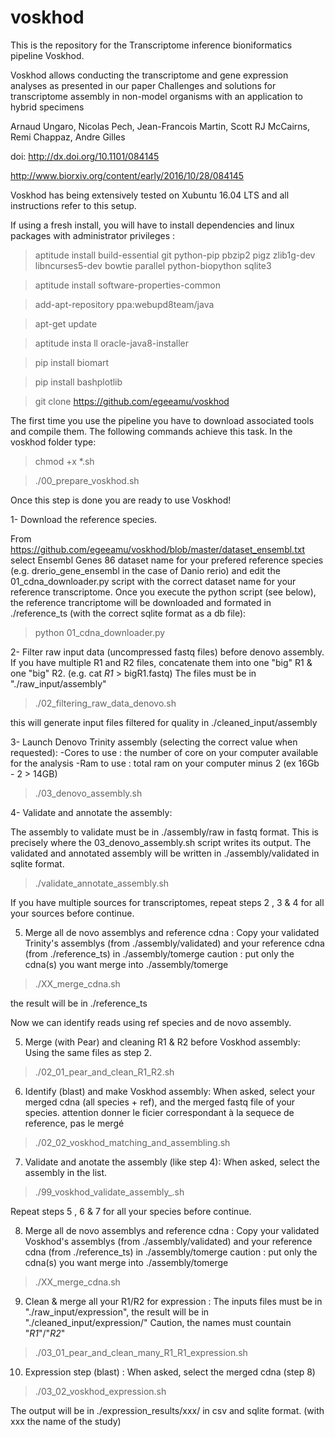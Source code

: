 # voskhod
This is the repository for the Transcriptome inference bioniformatics pipeline Voskhod.

Voskhod allows conducting the transcriptome and gene expression analyses as presented in our paper Challenges and solutions for transcriptome assembly in non-model organisms with an application to hybrid specimens

Arnaud Ungaro, Nicolas Pech, Jean-Francois Martin, Scott RJ McCairns, Remi Chappaz, Andre Gilles

doi: http://dx.doi.org/10.1101/084145

http://www.biorxiv.org/content/early/2016/10/28/084145

Voskhod has being extensively tested on Xubuntu 16.04 LTS and all instructions refer to this setup.

If using a fresh install, you will have to install dependencies and linux packages with administrator privileges :

> aptitude install build-essential git python-pip  pbzip2 pigz zlib1g-dev libncurses5-dev bowtie parallel python-biopython sqlite3

> aptitude install software-properties-common

> add-apt-repository ppa:webupd8team/java

> apt-get update

> aptitude insta ll oracle-java8-installer

> pip install biomart

> pip install bashplotlib

> git clone https://github.com/egeeamu/voskhod

The first time you use the pipeline you have to download associated tools and compile them. The following commands achieve this task. In the voskhod folder type:

> chmod +x *.sh

> ./00_prepare_voskhod.sh

Once this step is done you are ready to use Voskhod!

1- Download the reference species.

From https://github.com/egeeamu/voskhod/blob/master/dataset_ensembl.txt select Ensembl Genes 86 dataset name for your prefered  reference species (e.g. drerio_gene_ensembl in the case of Danio rerio) and edit the 01_cdna_downloader.py script with the correct dataset name for your reference transcriptome. Once you execute the python script (see below), the reference trancriptome will be downloaded and formated in ./reference_ts (with the correct sqlite format as a db file):

> python 01_cdna_downloader.py

2- Filter raw input data (uncompressed fastq files) before denovo assembly.
If you have multiple R1 and R2 files, concatenate them into one "big" R1 & one "big" R2.  (e.g. cat *R1* > bigR1.fastq)
The files must be in "./raw_input/assembly"

> ./02_filtering_raw_data_denovo.sh

this will generate input files filtered for quality in ./cleaned_input/assembly

3- Launch Denovo Trinity assembly (selecting the correct value when requested):
-Cores to use : the number of core on your computer available for the analysis
-Ram to use : total ram on your computer minus 2 (ex 16Gb - 2 > 14GB)

> ./03_denovo_assembly.sh


4- Validate and annotate the assembly:

The assembly to validate must be in ./assembly/raw in fastq format. This is precisely where the 03_denovo_assembly.sh script writes its output. The validated and annotated assembly will be written in ./assembly/validated in sqlite format.

> ./validate_annotate_assembly.sh

If you have multiple sources for transcriptomes, repeat steps 2 , 3 & 4 for all your sources before continue.

5. Merge all de novo assemblys and reference cdna :
Copy your validated Trinity's assemblys (from ./assembly/validated)  and your reference cdna (from ./reference_ts) in ./assembly/tomerge
caution : put only the cdna(s) you want merge into ./assembly/tomerge

> ./XX_merge_cdna.sh

the result will be in ./reference_ts
	
Now we can identify reads using ref species and de novo assembly.


5. Merge (with Pear) and cleaning R1 & R2 before Voskhod assembly:
Using the same files as step 2.

> ./02_01_pear_and_clean_R1_R2.sh

6. Identify (blast) and make Voskhod assembly:
When asked, select your merged cdna (all species + ref), and the merged fastq file of your species.
attention donner le ficier correspondant à la sequece de reference, pas le mergé
> ./02_02_voskhod_matching_and_assembling.sh 

7. Validate and anotate the assembly (like step 4):
When asked, select the assembly in the list.

> ./99_voskhod_validate_assembly_.sh

Repeat steps 5 , 6 & 7 for all your species before continue.


8. Merge all de novo assemblys and reference cdna :
Copy your validated Voskhod's assemblys (from ./assembly/validated)  and your reference cdna (from ./reference_ts) in ./assembly/tomerge
caution : put only the cdna(s) you want merge into ./assembly/tomerge

> ./XX_merge_cdna.sh


9. Clean & merge all your R1/R2 for expression :
The inputs files must be in "./raw_input/expression", the result will be in "./cleaned_input/expression/" 
Caution, the names must countain "_R1_"/"_R2_"

> ./03_01_pear_and_clean_many_R1_R1_expression.sh

10. Expression step (blast) :
When asked, select the merged cdna (step 8)

> ./03_02_voskhod_expression.sh

The output will be in ./expression_results/xxx/  in csv and sqlite format.
(with xxx the name of the study)
